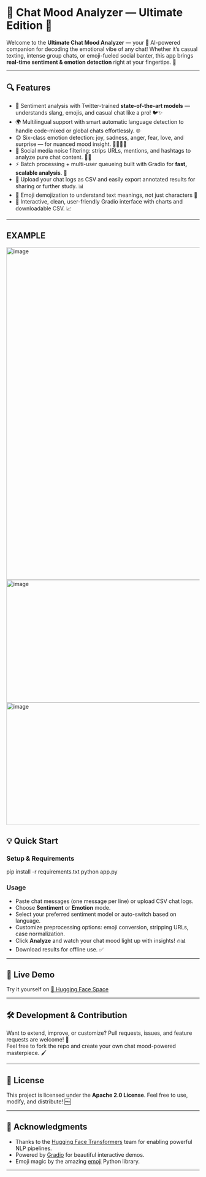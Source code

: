 # 🚀 Chat Mood Analyzer — Ultimate Edition 🎉

Welcome to the **Ultimate Chat Mood Analyzer** — your 🧠 AI-powered companion for decoding the emotional vibe of any chat! Whether it’s casual texting, intense group chats, or emoji-fueled social banter, this app brings **real-time sentiment & emotion detection** right at your fingertips. 🌟

---

## 🔍 Features

- 🎯 Sentiment analysis with Twitter-trained **state-of-the-art models** — understands slang, emojis, and casual chat like a pro! 🐦✨  
- 🌍 Multilingual support with smart automatic language detection to handle code-mixed or global chats effortlessly. 🌐  
- 😊 Six-class emotion detection: joy, sadness, anger, fear, love, and surprise — for nuanced mood insight. 💖😡😢😱  
- 🧹 Social media noise filtering: strips URLs, mentions, and hashtags to analyze pure chat content. 📵🚫  
- ⚡ Batch processing + multi-user queueing built with Gradio for **fast, scalable analysis**. 🚀  
- 📂 Upload your chat logs as CSV and easily export annotated results for sharing or further study. 📊  
- 🤖 Emoji demojization to understand text meanings, not just characters 🌈  
- 🎨 Interactive, clean, user-friendly Gradio interface with charts and downloadable CSV. 📈

---

## EXAMPLE
<img width="1182" height="868" alt="image" src="https://github.com/user-attachments/assets/5c3a355f-fc5a-4eac-9b10-392a8ca01bd2" />
<img width="650" height="320" alt="image" src="https://github.com/user-attachments/assets/c770d9a8-96d8-4a6b-8f63-d390953eb497" />
<img width="650" height="320" alt="image" src="https://github.com/user-attachments/assets/6313e2af-dda3-4628-ac10-ceaf672b4c8f" />



## 💡 Quick Start

### Setup & Requirements

pip install -r requirements.txt
python app.py


### Usage

- Paste chat messages (one message per line) or upload CSV chat logs.
- Choose **Sentiment** or **Emotion** mode.
- Select your preferred sentiment model or auto-switch based on language.
- Customize preprocessing options: emoji conversion, stripping URLs, case normalization.
- Click **Analyze** and watch your chat mood light up with insights! 🔥📊
- Download results for offline use. ✅

---

## 🎥 Live Demo

Try it yourself on [🎈 Hugging Face Space]([https://huggingface.co/PJ2005/chat-mood-analyzer-ultimate](https://huggingface.co/spaces/PJ2005/chat-mood-analyzer-ultimate))

---

## 🛠️ Development & Contribution

Want to extend, improve, or customize? Pull requests, issues, and feature requests are welcome! 🤝  
Feel free to fork the repo and create your own chat mood-powered masterpiece. 🖌️

---

## 📜 License

This project is licensed under the **Apache 2.0 License**. Feel free to use, modify, and distribute! 🆓

---

## 🙏 Acknowledgments

- Thanks to the [Hugging Face Transformers](https://huggingface.co/transformers/) team for enabling powerful NLP pipelines.  
- Powered by [Gradio](https://gradio.app) for beautiful interactive demos.  
- Emoji magic by the amazing [emoji](https://pypi.org/project/emoji/) Python library.

---

